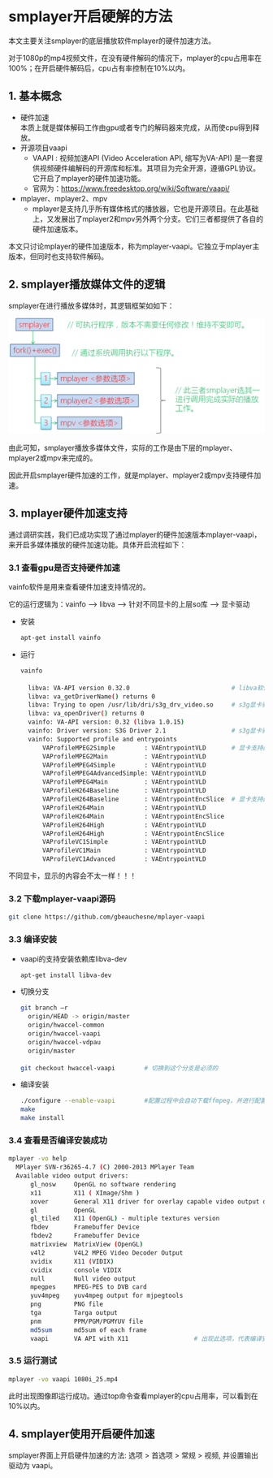 # smplayer开启硬解的方法

本文主要关注smplayer的底层播放软件mplayer的硬件加速方法。

对于1080p的mp4视频文件，在没有硬件解码的情况下，mplayer的cpu占用率在100%；在开启硬件解码后，cpu占有率控制在10%以内。

## 1. 基本概念

- 硬件加速  
  本质上就是媒体解码工作由gpu或者专门的解码器来完成，从而使cpu得到释放。
- 开源项目vaapi
  - VAAPI : 视频加速API (Video Acceleration API, 缩写为VA-API) 是一套提供视频硬件编解码的开源库和标准。其项目为完全开源，遵循GPL协议。它开启了mplayer的硬件加速功能。
  - 官网为：<https://www.freedesktop.org/wiki/Software/vaapi/>
- mplayer、mplayer2、mpv  
  - mplayer是支持几乎所有媒体格式的播放器，它也是开源项目。在此基础上，又发展出了mplayer2和mpv另外两个分支。它们三者都提供了各自的硬件加速版本。

本文只讨论mplayer的硬件加速版本，称为mplayer-vaapi。它独立于mplayer主版本，但同时也支持软件解码。

## 2. smplayer播放媒体文件的逻辑

smplayer在进行播放多媒体时，其逻辑框架如如下：

![001.png](001.png)

由此可知，smplayer播放多媒体文件，实际的工作是由下层的mplayer、mplayer2或mpv来完成的。

因此开启smplayer硬件加速的工作，就是mplayer、mplayer2或mpv支持硬件加速。

## 3. mplayer硬件加速支持

通过调研实践，我们已成功实现了通过mplayer的硬件加速版本mplayer-vaapi，来开启多媒体播放的硬件加速功能。具体开启流程如下：

### 3.1 查看gpu是否支持硬件加速

vainfo软件是用来查看硬件加速支持情况的。

它的运行逻辑为：vainfo  -->  libva  -->  针对不同显卡的上层so库  -->  显卡驱动

- 安装

  ```bash
  apt-get install vainfo
  ```

- 运行

  ```bash
  vainfo

    libva: VA-API version 0.32.0                            # libva软件版本
    libva: va_getDriverName() returns 0
    libva: Trying to open /usr/lib/dri/s3g_drv_video.so     # s3g显卡驱动上层so库。
    libva: va_openDriver() returns 0
    vainfo: VA-API version: 0.32 (libva 1.0.15)
    vainfo: Driver version: S3G Driver 2.1                  # s3g显卡驱动版本
    vainfo: Supported profile and entrypoints
        VAProfileMPEG2Simple        : VAEntrypointVLD       # 显卡支持的硬解格式，此处为mpeg2simple
        VAProfileMPEG2Main          : VAEntrypointVLD
        VAProfileMPEG4Simple        : VAEntrypointVLD
        VAProfileMPEG4AdvancedSimple: VAEntrypointVLD
        VAProfileMPEG4Main          : VAEntrypointVLD
        VAProfileH264Baseline       : VAEntrypointVLD
        VAProfileH264Baseline       : VAEntrypointEncSlice  # 显卡支持的硬件编码格式
        VAProfileH264Main           : VAEntrypointVLD
        VAProfileH264Main           : VAEntrypointEncSlice
        VAProfileH264High           : VAEntrypointVLD
        VAProfileH264High           : VAEntrypointEncSlice
        VAProfileVC1Simple          : VAEntrypointVLD
        VAProfileVC1Main            : VAEntrypointVLD
        VAProfileVC1Advanced        : VAEntrypointVLD
  ```

不同显卡，显示的内容会不太一样！！！

### 3.2 下载mplayer-vaapi源码

  ```bash
  git clone https://github.com/gbeauchesne/mplayer-vaapi
  ```

### 3.3 编译安装

- vaapi的支持安装依赖库libva-dev

  ```bash
  apt-get install libva-dev
  ```

- 切换分支

  ```bash
  git branch –r
    origin/HEAD -> origin/master
    origin/hwaccel-common
    origin/hwaccel-vaapi
    origin/hwaccel-vdpau
    origin/master

  git checkout hwaccel-vaapi        # 切换到这个分支是必须的
  ```

- 编译安装

  ```bash
  ./configure --enable-vaapi        #配置过程中会自动下载ffmpeg，并进行配置。
  make
  make install
  ```

### 3.4 查看是否编译安装成功

  ```bash
  mplayer -vo help
    MPlayer SVN-r36265-4.7 (C) 2000-2013 MPlayer Team
    Available video output drivers:
        gl_nosw     OpenGL no software rendering
        x11         X11 ( XImage/Shm )
        xover       General X11 driver for overlay capable video output drivers
        gl          OpenGL
        gl_tiled    X11 (OpenGL) - multiple textures version
        fbdev       Framebuffer Device
        fbdev2      Framebuffer Device
        matrixview  MatrixView (OpenGL)
        v4l2        V4L2 MPEG Video Decoder Output
        xvidix      X11 (VIDIX)
        cvidix      console VIDIX
        null        Null video output
        mpegpes     MPEG-PES to DVB card
        yuv4mpeg    yuv4mpeg output for mjpegtools
        png         PNG file
        tga         Targa output
        pnm         PPM/PGM/PGMYUV file
        md5sum      md5sum of each frame
        vaapi       VA API with X11                  # 出现此选项，代表编译安装成功
  ```

### 3.5 运行测试

  ```bash
  mplayer -vo vaapi 1080i_25.mp4
  ```

此时出现图像即运行成功。通过top命令查看mplayer的cpu占用率，可以看到在10%以内。

## 4. smplayer使用开启硬件加速

smplayer界面上开启硬件加速的方法: 选项 > 首选项 > 常规 > 视频, 并设置输出驱动为 vaapi。
